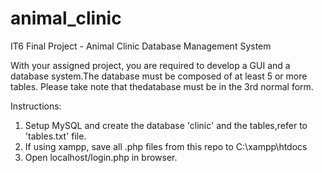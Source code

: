 # animal_clinic
IT6 Final Project - Animal Clinic Database Management System

With your assigned project, you are required to develop a GUI and a database system.The database must be composed of at least 5 or more tables. Please take note that thedatabase must be in the 3rd normal form.

Instructions:
1. Setup MySQL and create the database 'clinic' and the tables,refer to 'tables.txt' file.
2. If using xampp, save all .php files from this repo to C:\xampp\htdocs
3. Open localhost/login.php in browser.
